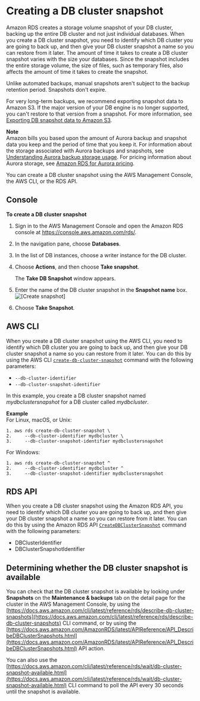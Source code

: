 # Creating a DB cluster snapshot<a name="USER_CreateSnapshotCluster"></a>

Amazon RDS creates a storage volume snapshot of your DB cluster, backing up the entire DB cluster and not just individual databases\. When you create a DB cluster snapshot, you need to identify which DB cluster you are going to back up, and then give your DB cluster snapshot a name so you can restore from it later\. The amount of time it takes to create a DB cluster snapshot varies with the size your databases\. Since the snapshot includes the entire storage volume, the size of files, such as temporary files, also affects the amount of time it takes to create the snapshot\.

Unlike automated backups, manual snapshots aren't subject to the backup retention period\. Snapshots don't expire\.

For very long\-term backups, we recommend exporting snapshot data to Amazon S3\. If the major version of your DB engine is no longer supported, you can't restore to that version from a snapshot\. For more information, see [Exporting DB snapshot data to Amazon S3](USER_ExportSnapshot.md)\.

**Note**  
 Amazon bills you based upon the amount of Aurora backup and snapshot data you keep and the period of time that you keep it\. For information about the storage associated with Aurora backups and snapshots, see [Understanding Aurora backup storage usage](aurora-storage-backup.md)\. For pricing information about Aurora storage, see [Amazon RDS for Aurora pricing](https://aws.amazon.com/rds/aurora/pricing)\. 

You can create a DB cluster snapshot using the AWS Management Console, the AWS CLI, or the RDS API\.

## Console<a name="USER_CreateSnapshotCluster.CON"></a>

**To create a DB cluster snapshot**

1. Sign in to the AWS Management Console and open the Amazon RDS console at [https://console\.aws\.amazon\.com/rds/](https://console.aws.amazon.com/rds/)\.

1. In the navigation pane, choose **Databases**\.

1. In the list of DB instances, choose a writer instance for the DB cluster\.

1. Choose **Actions**, and then choose **Take snapshot**\.

   The **Take DB Snapshot** window appears\.

1. Enter the name of the DB cluster snapshot in the **Snapshot name** box\.   
![\[Create snapshot\]](http://docs.aws.amazon.com/AmazonRDS/latest/AuroraUserGuide/images/DBSnapshotCluster.png)

1. Choose **Take Snapshot**\.

## AWS CLI<a name="USER_CreateSnapshotCluster.CLI"></a>

When you create a DB cluster snapshot using the AWS CLI, you need to identify which DB cluster you are going to back up, and then give your DB cluster snapshot a name so you can restore from it later\. You can do this by using the AWS CLI [ `create-db-cluster-snapshot`](https://docs.aws.amazon.com/cli/latest/reference/rds/create-db-cluster-snapshot.html) command with the following parameters:
+ `--db-cluster-identifier`
+ `--db-cluster-snapshot-identifier`

In this example, you create a DB cluster snapshot named *mydbclustersnapshot* for a DB cluster called *mydbcluster*\.

**Example**  
For Linux, macOS, or Unix:  

```
1. aws rds create-db-cluster-snapshot \
2.     --db-cluster-identifier mydbcluster \
3.     --db-cluster-snapshot-identifier mydbclustersnapshot
```
For Windows:  

```
1. aws rds create-db-cluster-snapshot ^
2.     --db-cluster-identifier mydbcluster ^
3.     --db-cluster-snapshot-identifier mydbclustersnapshot
```

## RDS API<a name="USER_CreateSnapshotCluster.API"></a>

When you create a DB cluster snapshot using the Amazon RDS API, you need to identify which DB cluster you are going to back up, and then give your DB cluster snapshot a name so you can restore from it later\. You can do this by using the Amazon RDS API [ `CreateDBClusterSnapshot`](https://docs.aws.amazon.com/AmazonRDS/latest/APIReference/API_CreateDBClusterSnapshot.html) command with the following parameters:
+ DBClusterIdentifier
+ DBClusterSnapshotIdentifier

## Determining whether the DB cluster snapshot is available<a name="USER_CreateSnapshotCluster.Available"></a>

You can check that the DB cluster snapshot is available by looking under **Snapshots** on the **Maintenance & backups** tab on the detail page for the cluster in the AWS Management Console, by using the [https://docs.aws.amazon.com/cli/latest/reference/rds/describe-db-cluster-snapshots](https://docs.aws.amazon.com/cli/latest/reference/rds/describe-db-cluster-snapshots) CLI command, or by using the [https://docs.aws.amazon.com/AmazonRDS/latest/APIReference/API_DescribeDBClusterSnapshots.html](https://docs.aws.amazon.com/AmazonRDS/latest/APIReference/API_DescribeDBClusterSnapshots.html) API action\.

You can also use the [https://docs.aws.amazon.com/cli/latest/reference/rds/wait/db-cluster-snapshot-available.html](https://docs.aws.amazon.com/cli/latest/reference/rds/wait/db-cluster-snapshot-available.html) CLI command to poll the API every 30 seconds until the snapshot is available\.